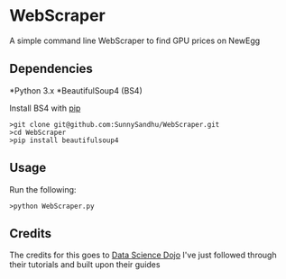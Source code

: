 # WebScraper
A simple command line WebScraper to find GPU prices on NewEgg

## Dependencies
*Python 3.x
*BeautifulSoup4 (BS4)

Install BS4 with [pip](https://pypi.python.org/pypi/pip)
```
>git clone git@github.com:SunnySandhu/WebScraper.git
>cd WebScraper
>pip install beautifulsoup4
```

## Usage
Run the following: 
```
>python WebScraper.py
```

## Credits
The credits for this goes to [Data Science Dojo](https://www.youtube.com/channel/UCzL_0nIe8B4-7ShhVPfJkgw)
I've just followed through their tutorials and built upon their guides


